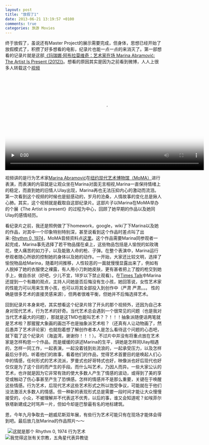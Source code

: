 ```yaml
---
layout: post
title: "放假了1"
date: 2013-06-21 13:19:57 +0100
comments: true
categories: 旅游 Movies
---
```

<p>终于放假了，虽说还有Master Project的展示需要完成，但身体，思想已经开始了放假模式了，积攒了好多想看的电影，纪录片也能一点一点的来消灭了。第一部想看的记录片就是这部<a href="http://movie.douban.com/subject/7015732/">《玛瑞娜·阿布拉莫维奇：艺术家在场 Marina Abramović: The Artist Is Present (2012)》</a>。想看的原因其实是因为之前看到微博，人人上很多人转载这个<a href="http://www.tudou.com/programs/view/2Ys4h6hVHH0/">视频</a> <video width="640" height="320" preload="none" controls="" poster="http://www.moma.org/images/dynamic_content/exhibition_page/39010.jpg"><source src="http://pdl.vimeocdn.com/85464/479/157574452.mp4?token=1371768019_918929b645d8a83bc3aa70841eea0050" /></video></p>

<!-- more -->

<p>视频讲的是行为艺术家<a href="http://en.wikipedia.org/wiki/Marina_Abramovi%C4%87">Marina Abramović</a>在<a href="http://www.moma.org/">纽约现代艺术博物馆（MoMA）</a>进行表演，而表演的内容就是让观众坐在Marina对面无言相视,Marina一直保持情绪上的稳定，而直到她的旧情人Ulay出现，Marina再也无法压抑内心的激动而流泪。第一次看到这个视频的时候也是挺感动的，岁月的沧桑，人情故事的变化总是揪人心肺。其实，这个视频就是截取自这部纪录片。这部片子以Marina在MoMA举办的个展《The Artist is present》的过程为中心，回顾了她早期的作品以及她同Ulay的感情经历。</p>

<p>看纪录片之前，我还是照例做了下homework，google，wiki了下Marina以及她的作品，对其中一个印象特别特别深，甚至说看到这个作品时差点叫了出来:·<a href="http://www.openideo.com/open/usaid-humanity-united/inspiration/rhythm-0-by-marina-abramovi-107-">Rhythm 0, 1974</a>，MoMA音频资料点<a href="http://www.moma.org/explore/multimedia/audios/190/1972">这里</a>。这个作品需要Marina同参观者一起完成，Marina事先选择了若干物品摆在桌上，这些物品包括是人愉悦的如玫瑰花，使人痛苦的如刀子，以及能致人命的枪、子弹。在整个表演中，Marina运行参观者随心所欲的控制她的身体以及她的动作。一开始，大家还比较文明，选择了愉悦物品给Marina，随着时间推移，人性较恶的一面就慢慢显露出来了，例如有人脱掉了她的衣服使之裸露，有人用小刀刺她皮肤，更有甚者把上了膛的枪交到她手上，做自杀状（好吧，少儿不宜，18岁以下禁止观看）。在<a href="http://www.youtube.com/watch?v=ZcWSeXQ3khM">Times Talk</a>中Marina还提到一个有趣的观点，主持人问她是否后悔没有生小孩，她回答说，女性艺术家的性能力可以用来生育小孩，也可以将其全部投入到创作中（严肃 严肃。。。 性的确是很多艺术的直接灵感来源），但两者很难平衡，但她并不后悔选择艺术。</p>

<p>回到纪录片本身来吧，其实想看这个纪录片除了开头的那个视频外，还因为自己本身对现代艺术，行为艺术的好奇。当代艺术总会遇到一个很常见的问题（也是我对当代艺术最大的问题），那就是这TMD也能叫艺术？？！！！抽象派随便话两笔就是艺术啦？那猩猩大象画的画岂不也是抽象派艺术啦？（还真有人让动物画了，然后愚弄了艺术评论家）也就抱着想了解创作者本人是怎么看待这个问题的心态吧，就下载了这个纪录片（海盗湾，谢谢你！！！）。不过片中并没有将重点放在艺术家是怎样构思一个作品，而是缓缓的讲述Marina的生平，讲她是怎样同Ulay相遇的，怎样一同工作，一起表演，一起没着钱到处流浪的，一起承受压力，以及怎样最后分手的。听着他们的故事，看着他们的作品，觉得艺术首要目的是唤起人们心中的情感，任何形式的艺术流派，罗曼式也好哥特式也好，映像派也好后现代也好仅仅是为了这个目的而产生的手段。而什么叫艺术，乃因人而异。一些大家公认的艺术，也许就是因为它非常有效的使大多数人产生了情感的波动，或得到了美的享受或触动了伤心事甚至产生了恐惧感。怎样的情感并不是那么重要，关键在于唤醒这些情感。行为艺术，后现代艺术这些艺术形式之所以饱受争议，可能就在于他们没法激活大多数人的情感。但一种新的表现形式总是需要一段时间才能让大众慢慢接受的，小众，不被理解并不代表这不优秀，以后的事，谁又会知道呢？如埃菲尔铁塔新建成之时骂声一片，但如今却是巴黎最有名的地标建筑。</p>

<p>恩，今年九月争取去一趟威尼斯双年展，有些行为艺术可能只有在现场才能体会得到吧。最后放几张Marina的作品照片～～</p>

<p><img src="http://ww1.sinaimg.cn/large/4d8a2fa9gw1e5vfoqutbdj21kw23uwz8.jpg" alt="" />
<img src="http://ww1.sinaimg.cn/large/4d8a2fa9gw1e5vfpxbflqj21kw11xk3w.jpg" alt="" />
<img src="http://ww2.sinaimg.cn/large/4d8a2fa9gw1e5vfq9xanej20ci0ir760.jpg" alt="这就是那个 Rhythm 0, 1974 行为艺术" />
<img src="http://ww2.sinaimg.cn/large/4d8a2fa9gw1e5vfrbp5fyj21kw0xck05.jpg" alt="我觉得这张有关宗教，五角星代表异教徒" /></p>




